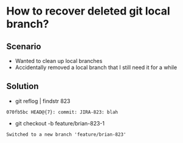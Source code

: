 # How to recover deleted git local branch?

## Scenario

- Wanted to clean up local branches
- Accidentally removed a local branch that I still need it for a while

## Solution

- git reflog | findstr 823

```text
070fb5bc HEAD@{7}: commit: JIRA-823: blah
```

- git checkout -b feature/brian-823-1 <sha>

```text
Switched to a new branch 'feature/brian-823'
```
